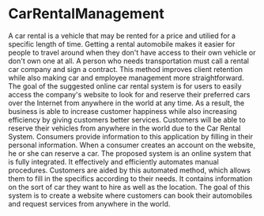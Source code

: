 # CarRentalManagement

A car rental is a vehicle that may be rented for a price and utilied for a specific length of time. Getting a rental automobile makes it easier for people to travel around when they don't have access to their own vehicle or don't own one at all. A person who needs transportation must call a rental car company and sign a contract. This method improves client retention while also making car and employee management more straightforward. The goal of the suggested online car rental system is for users to easily access the company's website to look for and reserve their preferred cars over the Internet from anywhere in the world at any time. As a result, the business is able to increase customer happiness while also increasing efficiency by giving customers better services. Customers will be able to reserve their vehicles from anywhere in the world due to the Car Rental System. Consumers provide information to this application by filling in their personal information. When a consumer creates an account on the website, he or she can reserve a car. The proposed system is an online system that is fully integrated. It effectively and efficiently automates manual procedures. Customers are aided by this automated method, which allows them to fill in the specifics according to their needs. It contains information on the sort of car they want to hire as well as the location. The goal of this system is to create a website where customers can book their automobiles and request services from anywhere in the world.
